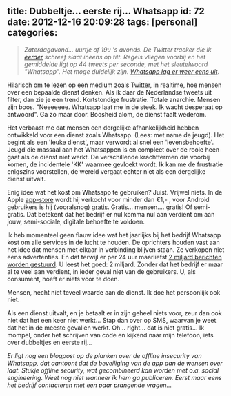 title: Dubbeltje... eerste rij... Whatsapp
id: 72
date: 2012-12-16 20:09:28
tags: [personal]
categories:
---
> _Zaterdagavond... uurtje of 19u 's avonds. De Twitter tracker die ik [eerder](http://jeltelagendijk.nl/2012/12/twitter-toolkit-in-nodejs/ "Twitter toolkit in NodeJS") schreef slaat ineens op tilt. Regels vliegen voorbij en het gemiddelde ligt op 44 tweets per seconde, met het sleutelwoord "Whatsapp". Het moge duidelijk zijn. [Whatsapp lag er weer eens uit](https://twitter.com/wa_status/status/280027642789507073 "Wa_status on Twitter")._
<!--more-->

Hilarisch om te lezen op een medium zoals Twitter, in realtime, hoe mensen over een bepaalde dienst denken. Als ik daar de Nederlandse tweets uit filter, dan zie je een trend. Kortstondige frustratie. Totale anarchie. Mensen zijn boos. "Neeeeeee. Whatsapp laat me in de steek. Ik wacht desperaat op antwoord". Ga zo maar door. Boosheid alom, de dienst faalt wederom.

Het verbaast me dat mensen een dergelijke afhankelijkheid hebben ontwikkeld voor een dienst zoals Whatsapp. (Lees: met name de jeugd). Het begint als een 'leuke dienst', maar verwordt al snel een 'levensbehoefte'. Jeugd die massaal aan het Whatsappen is en compleet over de rooie heen gaat als de dienst niet werkt. De verschillende krachttermen die voorbij komen, de incidentele 'KK' waarmee gevloekt wordt. Ik kan me de frustratie enigszins voorstellen, de wereld vergaat echter niet als een dergelijke dienst uitvalt.

Enig idee wat het kost om Whatsapp te gebruiken? Juist. Vrijwel niets. In de Apple [app-store](https://itunes.apple.com/nl/app/whatsapp-messenger/id310633997?mt=8 "Whatsapp on iTunes") wordt hij verkocht voor minder dan €1,- , voor Android gebruikers is hij (vooralsnog) [gratis](https://play.google.com/store/apps/details?id=com.whatsapp&amp;hl=en "Whatsapp on Google Play"). Gratis... mensen.... gratis! Of semi-gratis. Dat betekent dat het bedrijf er nul komma nul aan verdient om aan jouw, semi-sociale, digitale behoefte te voldoen.

Ik heb momenteel geen flauw idee wat het jaarlijks bij het bedrijf Whatsapp kost om alle services in de lucht te houden. De oprichters houden vast aan het idee dat mensen met elkaar in verbinding blijven staan. Ze verkopen niet eens advertenties. En dat terwijl er per 24 uur maarliefst [2 miljard berichten worden gestuurd](http://thenextweb.com/mobile/2012/04/04/whatsapp-founder-to-operators-were-no-sms-killer-we-get-people-hooked-on-data/ "WhatsApp founder to operators: We’re no SMS-killer, we get people hooked on data"). U leest het goed: 2 miljard. Zonder dat het bedrijf er maar al te veel aan verdient, in ieder geval niet van de gebruikers. U, als consument, hoeft er niets voor te doen.

Mensen, hecht niet teveel waarde aan de dienst. Ik doe het persoonlijk ook niet.

Als een dienst uitvalt, en je betaalt er in zijn geheel niets voor, zeur dan ook niet dat het een keer niet werkt... Stap dan over op SMS, waarvan je weet dat het in de meeste gevallen werkt. Oh... right... dat is niet gratis... Ik mompel, onder het schrijven van code en kijkend naar mijn telefoon, iets over dubbeltjes en eerste rij...

_Er ligt nog een blogpost op de planken over de offline insecurity van Whatsapp, dat aantoont dat de beveiliging van de app aan de wensen over laat. Stukje offline security, wat gecombineerd kan worden met o.a. social engineering. Weet nog niet wanneer ik hem ga publiceren. Eerst maar eens het bedrijf contacteren met een paar prangende vragen..._